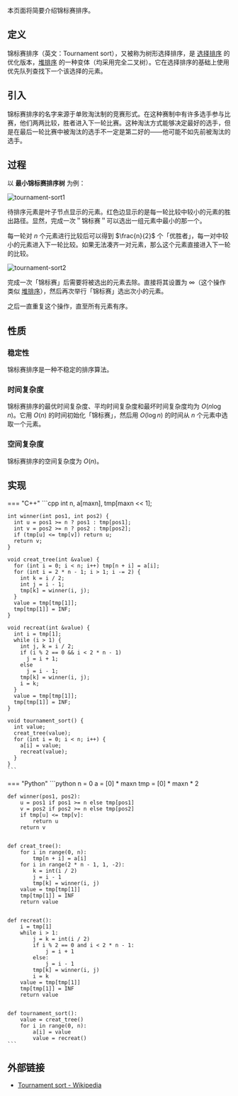 本页面将简要介绍锦标赛排序。

## 定义

锦标赛排序（英文：Tournament sort），又被称为树形选择排序，是 [选择排序](./selection-sort.md) 的优化版本，[堆排序](./heap-sort.md) 的一种变体（均采用完全二叉树）。它在选择排序的基础上使用优先队列查找下一个该选择的元素。

## 引入

锦标赛排序的名字来源于单败淘汰制的竞赛形式。在这种赛制中有许多选手参与比赛，他们两两比较，胜者进入下一轮比赛。这种淘汰方式能够决定最好的选手，但是在最后一轮比赛中被淘汰的选手不一定是第二好的——他可能不如先前被淘汰的选手。

## 过程

以 **最小锦标赛排序树** 为例：

![tournament-sort1](./images/tournament-sort1.png)

待排序元素是叶子节点显示的元素。红色边显示的是每一轮比较中较小的元素的胜出路径。显然，完成一次＂锦标赛＂可以选出一组元素中最小的那一个。

每一轮对 $n$ 个元素进行比较后可以得到 $\frac{n}{2}$ 个「优胜者」，每一对中较小的元素进入下一轮比较。如果无法凑齐一对元素，那么这个元素直接进入下一轮的比较。

![tournament-sort2](./images/tournament-sort2.png)

完成一次「锦标赛」后需要将被选出的元素去除。直接将其设置为 $\infty$（这个操作类似 [堆排序](./heap-sort.md)），然后再次举行「锦标赛」选出次小的元素。

之后一直重复这个操作，直至所有元素有序。

## 性质

### 稳定性

锦标赛排序是一种不稳定的排序算法。

### 时间复杂度

锦标赛排序的最优时间复杂度、平均时间复杂度和最坏时间复杂度均为 $O(n\log n)$。它用 $O(n)$ 的时间初始化「锦标赛」，然后用 $O(\log n)$ 的时间从 $n$ 个元素中选取一个元素。

### 空间复杂度

锦标赛排序的空间复杂度为 $O(n)$。

## 实现

=== "C++"
    ```cpp
    int n, a[maxn], tmp[maxn << 1];
    
    int winner(int pos1, int pos2) {
      int u = pos1 >= n ? pos1 : tmp[pos1];
      int v = pos2 >= n ? pos2 : tmp[pos2];
      if (tmp[u] <= tmp[v]) return u;
      return v;
    }
    
    void creat_tree(int &value) {
      for (int i = 0; i < n; i++) tmp[n + i] = a[i];
      for (int i = 2 * n - 1; i > 1; i -= 2) {
        int k = i / 2;
        int j = i - 1;
        tmp[k] = winner(i, j);
      }
      value = tmp[tmp[1]];
      tmp[tmp[1]] = INF;
    }
    
    void recreat(int &value) {
      int i = tmp[1];
      while (i > 1) {
        int j, k = i / 2;
        if (i % 2 == 0 && i < 2 * n - 1)
          j = i + 1;
        else
          j = i - 1;
        tmp[k] = winner(i, j);
        i = k;
      }
      value = tmp[tmp[1]];
      tmp[tmp[1]] = INF;
    }
    
    void tournament_sort() {
      int value;
      creat_tree(value);
      for (int i = 0; i < n; i++) {
        a[i] = value;
        recreat(value);
      }
    }
    ```

=== "Python"
    ```python
    n = 0
    a = [0] * maxn
    tmp = [0] * maxn * 2
    
    
    def winner(pos1, pos2):
        u = pos1 if pos1 >= n else tmp[pos1]
        v = pos2 if pos2 >= n else tmp[pos2]
        if tmp[u] <= tmp[v]:
            return u
        return v
    
    
    def creat_tree():
        for i in range(0, n):
            tmp[n + i] = a[i]
        for i in range(2 * n - 1, 1, -2):
            k = int(i / 2)
            j = i - 1
            tmp[k] = winner(i, j)
        value = tmp[tmp[1]]
        tmp[tmp[1]] = INF
        return value
    
    
    def recreat():
        i = tmp[1]
        while i > 1:
            j = k = int(i / 2)
            if i % 2 == 0 and i < 2 * n - 1:
                j = i + 1
            else:
                j = i - 1
            tmp[k] = winner(i, j)
            i = k
        value = tmp[tmp[1]]
        tmp[tmp[1]] = INF
        return value
    
    
    def tournament_sort():
        value = creat_tree()
        for i in range(0, n):
            a[i] = value
            value = recreat()
    ```

## 外部链接

-   [Tournament sort - Wikipedia](https://en.wikipedia.org/wiki/Tournament_sort)
